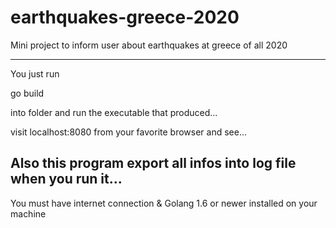 # earthquakes-greece-2020
Mini project to inform user about earthquakes at greece of all 2020


---
You just run 

go build 

into folder and run the executable that produced...

visit localhost:8080 from your favorite browser and see...

Also this program export all infos into log file when you run it...
---
You must have internet connection & Golang 1.6 or newer installed on your machine
